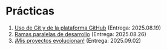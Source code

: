 # Prácticas

1. [Uso de Git y de la plataforma GitHub](./1/README.md) (Entrega: 2025.08.19)
2. [Ramas paralelas de desarrollo](./2/README.md) (Entrega: 2025.08.26)
3. [¡Mis proyectos evolucionan!](./3/README.md) (Entrega: 2025.09.02)
